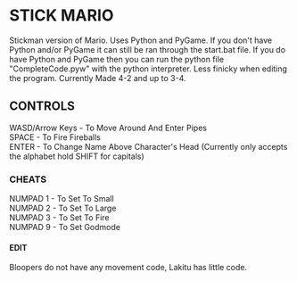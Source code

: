 # STICK MARIO
Stickman version of Mario. Uses Python and PyGame.
If you don't have Python and/or PyGame it can still be ran through the start.bat file.
If you do have Python and PyGame then you can run the python file "CompleteCode.pyw" with the python interpreter.
Less finicky when editing the program. Currently Made 4-2 and up to 3-4.

## CONTROLS
WASD/Arrow Keys - To Move Around And Enter Pipes <br />
SPACE           - To Fire Fireballs <br />
ENTER           - To Change Name Above Character's Head (Currently only accepts the alphabet hold SHIFT for capitals)
### CHEATS
NUMPAD 1        - To Set To Small <br />
NUMPAD 2        - To Set To Large <br />
NUMPAD 3        - To Set To Fire <br />
NUMPAD 9        - To Set Godmode

#### EDIT
Bloopers do not have any movement code, Lakitu has little code.
